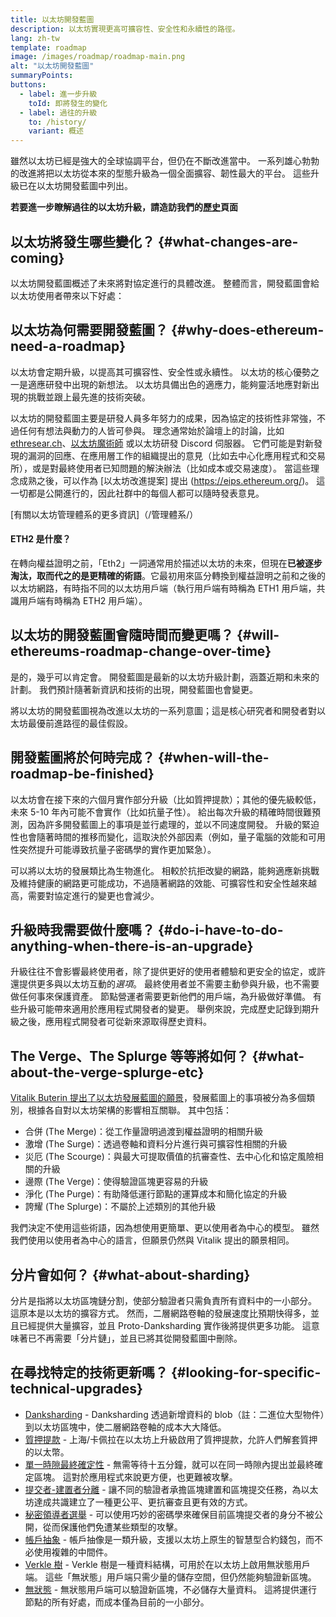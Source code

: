 ```yaml
---
title: 以太坊開發藍圖
description: 以太坊實現更高可擴容性、安全性和永續性的路徑。
lang: zh-tw
template: roadmap
image: /images/roadmap/roadmap-main.png
alt: "以太坊開發藍圖"
summaryPoints:
buttons:
  - label: 進一步升級
    toId: 即將發生的變化
  - label: 過往的升級
    to: /history/
    variant: 概述
---
```


雖然以太坊已經是強大的全球協調平台，但仍在不斷改進當中。 一系列雄心勃勃的改進將把以太坊從本來的型態升級為一個全面擴容、韌性最大的平台。 這些升級已在以太坊開發藍圖中列出。

**若要進一步瞭解過往的以太坊升級，請造訪我們的[歷史](/history/)頁面**

## 以太坊將發生哪些變化？ {#what-changes-are-coming}

以太坊開發藍圖概述了未來將對協定進行的具體改進。 整體而言，開發藍圖會給以太坊使用者帶來以下好處：

<CardGrid>
  <RoadmapActionCard
    to="/roadmap/scaling"
    title="更便宜的交易"
    image="scaling"
    description="Rollups are too expensive and rely on centralized components, causing users to place too much trust in their operators. The roadmap includes fixes for both of these problems."
    buttonText="More on reducing fees"
  />
  <RoadmapActionCard
    to="/roadmap/security"
    title="額外的安全性"
    image="security"
    description="Ethereum is already very secure but it can be made even stronger, ready to withstand all kinds of attack far into the future."
    buttonText="More on security"
  />
  <RoadmapActionCard
    to="/roadmap/user-experience"
    title="更好的使用者體驗"
    image="userExperience"
    description="More support for smart contract wallets and light-weight nodes will make using Ethereum simpler and safer."
    buttonText="More on user experience"
  />
  <RoadmapActionCard
    to="/roadmap/future-proofing"
    title="面向未來"
    image="futureProofing"
    description="Ethereum researchers and developers are solving tomorrow's problems today, readying the network for future generations."
    buttonText="More on future proofing"
  />
</CardGrid>

## 以太坊為何需要開發藍圖？ {#why-does-ethereum-need-a-roadmap}

以太坊會定期升級，以提高其可擴容性、安全性或永續性。 以太坊的核心優勢之一是適應研發中出現的新想法。 以太坊具備出色的適應力，能夠靈活地應對新出現的挑戰並跟上最先進的技術突破。

<RoadmapImageContent title="開發藍圖的定義方式">

以太坊的開發藍圖主要是研發人員多年努力的成果，因為協定的技術性非常強，不過任何有想法與動力的人皆可參與。 理念通常始於論壇上的討論，比如 [ethresear.ch](https://ethresear.ch/)、[以太坊魔術師](https://www.figma.com/exit?url=https%3A%2F%2Fethereum-magicians.org%2F) 或以太坊研發 Discord 伺服器。 它們可能是對新發現的漏洞的回應、在應用層工作的組織提出的意見（比如去中心化應用程式和交易所），或是對最終使用者已知問題的解決辦法（比如成本或交易速度）。 當這些理念成熟之後，可以作為 [以太坊改進提案] 提出 (https://eips.ethereum.org/)。 這一切都是公開進行的，因此社群中的每個人都可以隨時發表意見。

[有關以太坊管理體系的更多資訊]（/管理體系/）

</RoadmapImageContent>

<InfoBanner mb={8}>
  <h4 style={{ marginTop: 0 }}>ETH2 是什麼？</h4>

  <p>在轉向權益證明之前，「Eth2」一詞通常用於描述以太坊的未來，但現在<strong>已被逐步淘汰，取而代之的是更精確的術語</strong>。它最初用來區分轉換到權益證明之前和之後的以太坊網路，有時指不同的以太坊用戶端（執行用戶端有時稱為 ETH1 用戶端，共識用戶端有時稱為 ETH2 用戶端）。</p>

</InfoBanner>

## 以太坊的開發藍圖會隨時間而變更嗎？ {#will-ethereums-roadmap-change-over-time}

是的，幾乎可以肯定會。 開發藍圖是最新的以太坊升級計劃，涵蓋近期和未來的計劃。 我們預計隨著新資訊和技術的出現，開發藍圖也會變更。

將以太坊的開發藍圖視為改進以太坊的一系列意圖；這是核心研究者和開發者對以太坊最優前進路徑的最佳假設。

## 開發藍圖將於何時完成？ {#when-will-the-roadmap-be-finished}

以太坊會在接下來的六個月實作部分升級（比如質押提款）；其他的優先級較低，未來 5-10 年內可能不會實作（比如抗量子性）。 給出每次升級的精確時間很難預測，因為許多開發藍圖上的事項是並行處理的，並以不同速度開發。 升級的緊迫性也會隨著時間的推移而變化，這取決於外部因素（例如，量子電腦的效能和可用性突然提升可能導致抗量子密碼學的實作更加緊急）。

可以將以太坊的發展類比為生物進化。 相較於抗拒改變的網路，能夠適應新挑戰及維持健康的網路更可能成功，不過隨著網路的效能、可擴容性和安全性越來越高，需要對協定進行的變更也會減少。

## 升級時我需要做什麼嗎？ {#do-i-have-to-do-anything-when-there-is-an-upgrade}

升級往往不會影響最終使用者，除了提供更好的使用者體驗和更安全的協定，或許還提供更多與以太坊互動的<i>選項</i>。 最終使用者並不需要主動參與升級，也不需要做任何事來保護資產。 節點營運者需要更新他們的用戶端，為升級做好準備。 有些升級可能帶來適用於應用程式開發者的變更。 舉例來說，完成歷史記錄到期升級之後，應用程式開發者可從新來源取得歷史資料。

## The Verge、The Splurge 等等將如何？ {#what-about-the-verge-splurge-etc}

[Vitalik Buterin 提出了以太坊發展藍圖的願景](https://twitter.com/VitalikButerin/status/1588669782471368704)，發展藍圖上的事項被分為多個類別，根據各自對以太坊架構的影響相互關聯。 其中包括：

- 合併 (The Merge)：從工作量證明過渡到權益證明的相關升級
- 激增 (The Surge)：透過卷軸和資料分片進行與可擴容性相關的升級
- 災厄 (The Scourge)：與最大可提取價值的抗審查性、去中心化和協定風險相關的升級
- 邊際 (The Verge)：使得驗證區塊更容易的升級
- 淨化 (The Purge)：有助降低運行節點的運算成本和簡化協定的升級
- 誇耀 (The Splurge)：不屬於上述類別的其他升級

我們決定不使用這些術語，因為想使用更簡單、更以使用者為中心的模型。 雖然我們使用以使用者為中心的語言，但願景仍然與 Vitalik 提出的願景相同。

## 分片會如何？ {#what-about-sharding}

分片是指將以太坊區塊鏈分割，使部分驗證者只需負責所有資料中的一小部分。 這原本是以太坊的擴容方式。 然而，二層網路卷軸的發展速度比預期快得多，並且已經提供大量擴容，並且 Proto-Danksharding 實作後將提供更多功能。 這意味著已不再需要「分片鏈」，並且已將其從開發藍圖中刪除。

## 在尋找特定的技術更新嗎？ {#looking-for-specific-technical-upgrades}

- [Danksharding](/roadmap/danksharding) - Danksharding 透過新增資料的 blob（註：二進位大型物件）到以太坊區塊中，使二層網路卷軸的成本大大降低。
- [質押提款](/staking/withdrawals) - 上海/卡佩拉在以太坊上升級啟用了質押提款，允許人們解套質押的以太幣。
- [單一時隙最終確定性](/roadmap/single-slot-finality) - 無需等待十五分鐘，就可以在同一時隙內提出並最終確定區塊。 這對於應用程式來說更方便，也更難被攻擊。
- [提交者-建置者分離](/roadmap/pbs) - 讓不同的驗證者承擔區塊建置和區塊提交任務，為以太坊達成共識建立了一種更公平、更抗審查且更有效的方式。
- [秘密領導者選舉](/roadmap/secret-leader-election) - 可以使用巧妙的密碼學來確保目前區塊提交者的身分不被公開，從而保護他們免遭某些類型的攻擊。
- [帳戶抽象](/roadmap/account-abstraction) - 帳戶抽像是一類升級，支援以太坊上原生的智慧型合約錢包，而不必使用複雜的中間件。
- [Verkle 樹](/roadmap/verkle-trees) - Verkle 樹是一種資料結構，可用於在以太坊上啟用無狀態用戶端。 這些「無狀態」用戶端只需少量的儲存空間，但仍然能夠驗證新區塊。
- [無狀態](/roadmap/statelessness) - 無狀態用戶端可以驗證新區塊，不必儲存大量資料。 這將提供運行節點的所有好處，而成本僅為目前的一小部分。
